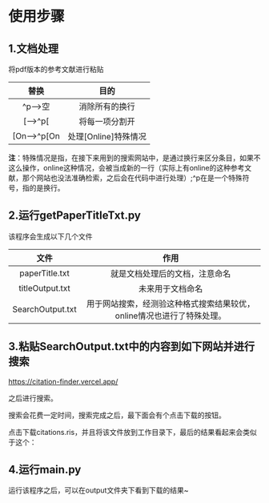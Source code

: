 # 使用步骤

## 1.文档处理

将pdf版本的参考文献进行粘贴

|    替换     |         目的         |
| :---------: | :------------------: |
|   ^p-->空   |    消除所有的换行    |
|   [-->^p[   |    将每一项分割开    |
| [On-->^p[On | 处理[Online]特殊情况 |

**注**：特殊情况是指，在接下来用到的搜索网站中，是通过换行来区分条目，如果不这么操作，online这种情况，会被当成新的一行（实际上有online的这种参考文献，那个网站也没法准确检索，之后会在代码中进行处理）;^p在是一个特殊符号，指的是换行。



## 2.运行getPaperTitleTxt.py

该程序会生成以下几个文件

|       文件       |                             作用                             |
| :--------------: | :----------------------------------------------------------: |
|  paperTitle.txt  |                就是文档处理后的文档，注意命名                |
| titleOutput.txt  |                       未来用于文档命名                       |
| SearchOutput.txt | 用于网站搜索，经测验这种格式搜索结果较优，online情况也进行了特殊处理。 |



## 3.粘贴SearchOutput.txt中的内容到如下网站并进行搜索

https://citation-finder.vercel.app/



之后进行搜索。

搜索会花费一定时间，搜索完成之后，最下面会有个点击下载的按钮。

点击下载citations.ris，并且将该文件放到工作目录下，最后的结果看起来会类似于这个：




## 4.运行main.py

运行该程序之后，可以在output文件夹下看到下载的结果~
